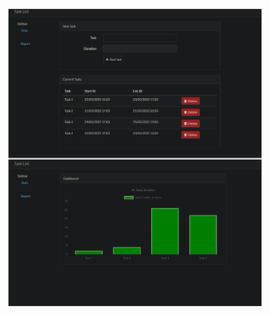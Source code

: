 ![Alt text](public/Screenshot-1.png?raw=true "Task")
![Alt text](public/Screenshot-2.png?raw=true "Report")